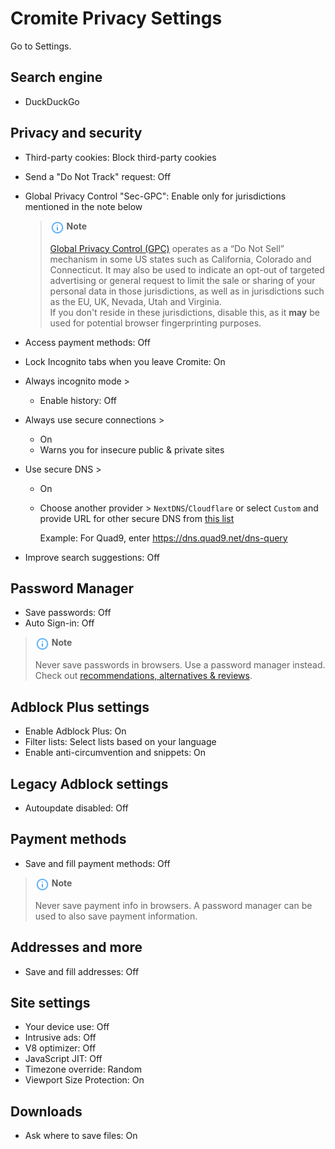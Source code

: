 # Cromite Privacy Settings

Go to Settings.



## Search engine
- DuckDuckGo



## Privacy and security
- Third-party cookies: Block third-party cookies
- Send a "Do Not Track" request: Off
- Global Privacy Control "Sec-GPC": Enable only for jurisdictions mentioned in the note below
  > <img src="../icons/ic_note.svg" width="22" align="top"> **Note**
  >
  > [Global Privacy Control (GPC)](https://globalprivacycontrol.org/) operates as a “Do Not Sell” mechanism in some US states such as California, Colorado and Connecticut. It may also be used to indicate an opt-out of targeted advertising or general request to limit the sale or sharing of your personal data in those jurisdictions, as well as in jurisdictions such as the EU, UK, Nevada, Utah and Virginia.
  > <br>If you don't reside in these jurisdictions, disable this, as it **may** be used for potential browser fingerprinting purposes.

- Access payment methods: Off
- Lock Incognito tabs when you leave Cromite: On
- Always incognito mode >
  - Enable history: Off
- Always use secure connections >
  - On
  - Warns you for insecure public & private sites
- Use secure DNS >
  - On
  - Choose another provider > `NextDNS`/`Cloudflare` or select `Custom` and provide URL for other secure DNS from [this list](https://www.privacyguides.org/en/dns/#recommended-providers)

    Example: For Quad9, enter https://dns.quad9.net/dns-query

- Improve search suggestions: Off



## Password Manager
- Save passwords: Off
- Auto Sign-in: Off

> <img src="../icons/ic_note.svg" width="22" align="top"> **Note**
>
> Never save passwords in browsers. Use a password manager instead. Check out [recommendations, alternatives & reviews](https://github.com/StellarSand/privacy-settings#recommendations-alternatives--reviews).



## Adblock Plus settings
- Enable Adblock Plus: On
- Filter lists: Select lists based on your language
- Enable anti-circumvention and snippets: On



## Legacy Adblock settings
- Autoupdate disabled: Off



## Payment methods
- Save and fill payment methods: Off

> <img src="../icons/ic_note.svg" width="22" align="top"> **Note**
>
> Never save payment info in browsers. A password manager can be used to also save payment information.



## Addresses and more
- Save and fill addresses: Off



## Site settings
- Your device use: Off
- Intrusive ads: Off
- V8 optimizer: Off
- JavaScript JIT: Off
- Timezone override: Random
- Viewport Size Protection: On



## Downloads
- Ask where to save files: On